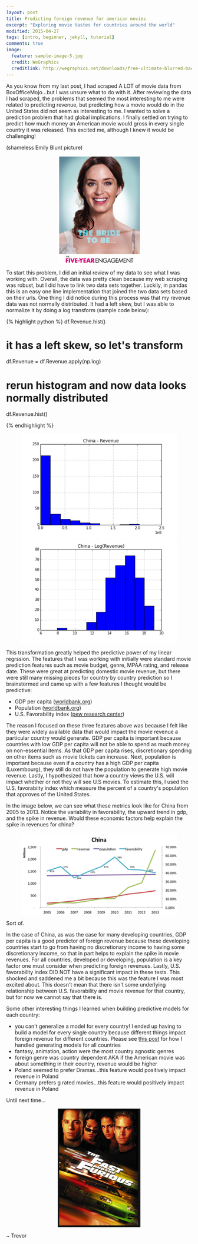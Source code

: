 ```yaml
---
layout: post
title: Predicting foreign revenue for american movies
excerpt: "Exploring movie tastes for countries around the world"
modified: 2015-04-27
tags: [intro, beginner, jekyll, tutorial]
comments: true
image:
  feature: sample-image-5.jpg
  credit: WeGraphics
  creditlink: http://wegraphics.net/downloads/free-ultimate-blurred-background-pack/
---
```

As you know from my last post, I had scraped A LOT of movie data from BoxOfficeMojo...but I was unsure what to do with it.  After reviewing the data I had scraped, the problems that seemed the most interesting to me were related to predicting revenue, but predicting how a movie would do in the United States did not seem as interesting to me.  I wanted to solve a prediction problem that had global implications.  I finally settled on trying to predict how much money an American movie would gross in every single country it was released.  This excited me, although I knew it would be challenging!

(shameless Emily Blunt picture)
<figure>
  <a href="/images/emily_blunt.png"><img style="display:block; margin: 0 auto;" src="/images/emily_blunt.png"></a>
</figure>

To start this problem, I did an initial review of my data to see what I was working with.  Overall, the data was pretty clean because my web scraping was robust, but I did have to link two data sets together.  Luckily, in pandas this is an easy one line implementation that joined the two data sets based on their urls.  One thing I did notice during this process was that my revenue data was not normally distributed.  It had a left skew, but I was able to normalize it by doing a log transform (sample code below):

{% highlight python %}
df.Revenue.hist()
# it has a left skew, so let's transform
df.Revenue = df.Revenue.apply(np.log)
# rerun histogram and now data looks normally distributed
df.Revenue.hist()

{% endhighlight %}
<figure class="half">
    <a href="/images/revenue.png"><img src="/images/revenue.png"></a>
    <a href="/images/revenue_log.png"><img src="/images/revenue_log.png"></a>
</figure>


This transformation greatly helped the predictive power of my linear regrssion.  The features that I was working with initially were standard movie prediction features such as movie budget, genre, MPAA rating, and release date.  These were great at predicting domestic movie revenue, but there were still many missing pieces for country by country prediction so I brainstormed and came up with a few features I thought would be predictive:

- GDP per capita ([worldbank.org][1])
- Population ([worldbank.org][1])
- U.S. Favorability index ([pew research center][2])

The reason I focused on these three features above was because I felt like they were widely available data that would impact the movie revenue a particular country would generate.  GDP per capita is important because countries with low GDP per capita will not be able to spend as much money on non-essential items.  As that GDP per capita rises, discretionary spending on other items such as movie tickets can increase.  Next, population is important because even if a country has a high GDP per capita (Luxembourg), they still do not have the population to generate high movie revenue.  Lastly, I hypothesized that how a country views the U.S. will impact whether or not they will see U.S movies.  To estimate this, I used the U.S. favorabiity index which measure the percent of a country's population that approves of the United States.

In the image below, we can see what these metrics look like for China from 2005 to 2013.  Notice the variability in favorability, the upward trend in gdp, and the spike in revenue.  Would these economic factors help explain the spike in revenues for china?

<figure>
  <a href="/images/china_sample.png"><img style="display:block; margin: 0 auto;" src="/images/china_sample.png"></a>
</figure>

Sort of.

In the case of China, as was the case for many developing countries, GDP per capita is a good predictor of foreign revenue because these developing countries start to go from having no discretionary income to having some discretionary income, so that in part helps to explain the spike in movie revenues.  For all countries, developed or developing, population is a key factor one must consider when predicting foreign revenues.  Lastly, U.S. favorability index DID NOT have a significant impact in these tests.  This shocked and saddened me a bit because this was the feature I was most excited about.  This doesn't mean that there isn't some underlying relationship between U.S. favorability and movie revenue for that country, but for now we cannot say that there is.

Some other interesting things I learned when building predictive models for each country:

- you can't generalize a model for every country! I ended up having to build a model for every single country because different things impact foreign revenue for different countries.  Please see [this post][3] for how I handled generating models for all countries
- fantasy, animation, action were the most country agnostic genres
- foreign genre was country dependent AKA if the American movie was about something in their country, revenue would be higher
- Poland seemed to prefer Dramas...this feature would positively impact revenue in Poland
- Germany prefers g rated movies...this feature would positively impact revenue in Poland

Until next time...

<figure>
  <a href="/images/fast_and_furious.png"><img style="display:block; margin: 0 auto;" src="/images/fast_and_furious.png"></a>
</figure>


~ Trevor

[1]: http://data.worldbank.org
[2]: http://www.pewresearch.org/
[3]: http://trevor-smith.github.io/stepwise-post/
